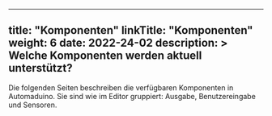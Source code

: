
---
title: "Komponenten"
linkTitle: "Komponenten"
weight: 6
date: 2022-24-02
description: >
  Welche Komponenten werden aktuell unterstützt?
---

Die folgenden Seiten beschreiben die verfügbaren Komponenten in Automaduino. Sie sind wie im Editor gruppiert: Ausgabe, Benutzereingabe und Sensoren.